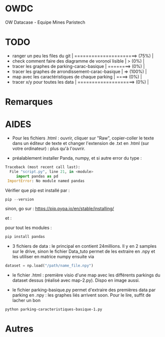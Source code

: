 # OWDC
OW Datacase - Equipe Mines Paristech 

# TODO 

- ranger un peu les files du git | ======================> (75%) |
- check comment faire des diagramme de voronoï lisible | > (0%) |
- tracer les graphes de parking-carac-basique  | ========> (0%) |
- tracer les graphes de arrondissement-carac-basique  | => (100%) |
- map avec les caractéristiques de chaque parking  | ====> (0%) |
- tracer x/y pour toutes les data  | ====================> (0%) |

# Remarques


# AIDES

- Pour les fichiers .html : ouvrir, cliquer sur "Raw", copier-coller le texte dans un éditeur de texte et changer l'extension de .txt en .html (sur votre ordinateur) : plus qu'à l'ouvrir.

- préalablement installer Panda, numpy, et si autre error du type : 
```python
Traceback (most recent call last):                                                                                                             
  File "script.py", line 21, in <module>                                                                                                
     import pandas as pd                                                                                                                        
 ImportError: No module named pandas
 ```
 
 Vérifier que pip est installé par :
 
 ```python
 pip --version
 ```
 sinon, go sur : https://pip.pypa.io/en/stable/installing/
 
 et : 
 
 pour tout les modules : 
 
 ```python
pip install pandas
 ```
 
- 3 fichiers de data : le principal en contient 24millions. Il y en 2 samples sur le drive, sinon le fichier Data_tuto permet de les extraire en .npy et les utiliser en matrice numpy ensuite via 

```python
dataset = np.load("/path/name_file.npy")
```

- le fichier .html : première visio d'une map avec les différents parkings du dataset dessus (réalisé avec map-2.py). Dispo en image aussi.

- le fichier parking-basique.py permet d'extraire des premières data par parking en .npy : les graphes liés arrivent soon. Pour le lire, suffit de lacher un bon 
```
python parking-caracteristiques-basique-1.py
```

# Autres

